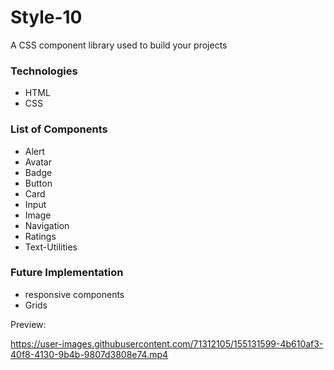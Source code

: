 # Style-10
A CSS component library used to build your projects

### Technologies
* HTML
* CSS

### List of Components
* Alert
* Avatar
* Badge
* Button
* Card
* Input
* Image
* Navigation
* Ratings
* Text-Utilities

### Future Implementation
* responsive components
* Grids

Preview: 


https://user-images.githubusercontent.com/71312105/155131599-4b610af3-40f8-4130-9b4b-9807d3808e74.mp4

